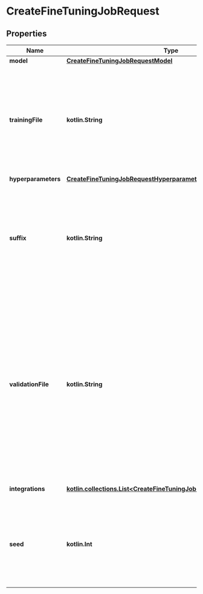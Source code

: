 
# CreateFineTuningJobRequest

## Properties
Name | Type | Description | Notes
------------ | ------------- | ------------- | -------------
**model** | [**CreateFineTuningJobRequestModel**](CreateFineTuningJobRequestModel.md) |  | 
**trainingFile** | **kotlin.String** | The ID of an uploaded file that contains training data.  See [upload file](/docs/api-reference/files/upload) for how to upload a file.  Your dataset must be formatted as a JSONL file. Additionally, you must upload your file with the purpose &#x60;fine-tune&#x60;.  See the [fine-tuning guide](/docs/guides/fine-tuning) for more details.  | 
**hyperparameters** | [**CreateFineTuningJobRequestHyperparameters**](CreateFineTuningJobRequestHyperparameters.md) |  |  [optional]
**suffix** | **kotlin.String** | A string of up to 18 characters that will be added to your fine-tuned model name.  For example, a &#x60;suffix&#x60; of \&quot;custom-model-name\&quot; would produce a model name like &#x60;ft:gpt-3.5-turbo:openai:custom-model-name:7p4lURel&#x60;.  |  [optional]
**validationFile** | **kotlin.String** | The ID of an uploaded file that contains validation data.  If you provide this file, the data is used to generate validation metrics periodically during fine-tuning. These metrics can be viewed in the fine-tuning results file. The same data should not be present in both train and validation files.  Your dataset must be formatted as a JSONL file. You must upload your file with the purpose &#x60;fine-tune&#x60;.  See the [fine-tuning guide](/docs/guides/fine-tuning) for more details.  |  [optional]
**integrations** | [**kotlin.collections.List&lt;CreateFineTuningJobRequestIntegrationsInner&gt;**](CreateFineTuningJobRequestIntegrationsInner.md) | A list of integrations to enable for your fine-tuning job. |  [optional]
**seed** | **kotlin.Int** | The seed controls the reproducibility of the job. Passing in the same seed and job parameters should produce the same results, but may differ in rare cases. If a seed is not specified, one will be generated for you.  |  [optional]



